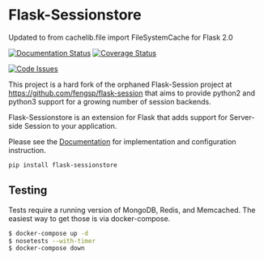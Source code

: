 Flask-Sessionstore
==================
Updated to from cachelib.file import FileSystemCache for Flask 2.0

[![Documentation Status](https://readthedocs.org/projects/flask-sessionstore/badge/?version=latest)](http://flask-sessionstore.readthedocs.io/en/latest/?badge=latest)
[![Coverage Status](https://coveralls.io/repos/github/mcrowson/flask-session/badge.svg)](https://coveralls.io/github/mcrowson/flask-session) 


[![Code Issues](https://www.quantifiedcode.com/api/v1/project/df2c3cad886341899a8e5e2c0fd1a047/badge.svg)](https://www.quantifiedcode.com/app/project/df2c3cad886341899a8e5e2c0fd1a047)


This project is a hard fork of the orphaned Flask-Session project at https://github.com/fengsp/flask-session that aims to provide 
python2 and python3 support for a growing number of session backends.


Flask-Sessionstore is an extension for Flask that adds support for Server-side Session to your application.

Please see the [Documentation](flask-sessionstore.rtfd.io) for implementation and configuration instruction. 

```bash
pip install flask-sessionstore
```

## Testing
Tests require a running version of MongoDB, Redis, and Memcached. The easiest way to get those 
is via docker-compose. 
```bash
$ docker-compose up -d
$ nosetests --with-timer
$ docker-compose down
```
